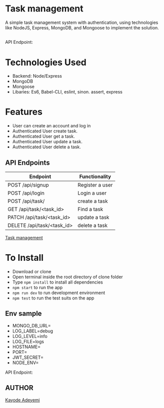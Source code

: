 # Task management

A simple task management system with authentication, using technologies like NodeJS, Express, MongoDB, and Mongoose to implement the solution.

##

API Endpoint:

# Technologies Used

- Backend: Node/Express
- MongoDB
- Mongoose
- Libaries: Es6, Babel-CLI, eslint, sinon. assert, express

# Features

- User can create an account and log in
- Authenticated User create task.
- Authenticated User get a task.
- Authenticated User update a task.
- Authenticated User delete a task.

## API Endpoints

| Endpoint                                   | Functionality           |
| ------------------------------------------ | ----------------------- |
| POST /api/signup                           | Register a user         |
| POST /api/login                            | Login a user            |
| POST /api/task/                            | create a task       |
| GET /api/task/\<task_id>                   | Find a task           |
| PATCH /api/task/\<task_id>                 | update a task     |
| DELETE /api/task/\<task_id>                | delete a task     |


[Task management](https://documenter.getpostman.com/view/10646382/TVeiDqke)

# To Install

- Download or clone
- Open terminal inside the root directory of clone folder
- Type `npm install` to install all dependencies
- `npm start` to run the app
- `npm run dev` to run development environment
- `npm test` to run the test suits on the app

## Env sample
- MONGO_DB_URL=
- LOG_LABEL=debug
- LOG_LEVEL=info
- LOG_FILE=logs
- HOSTNAME=
- PORT=
- JWT_SECRET=
- NODE_ENV=

API Endpoint: 

## AUTHOR

[Kayode Adeyemi](https://github.com/karosi12)
